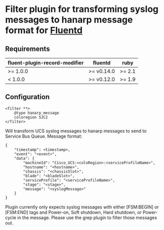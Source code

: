 # Filter plugin for transforming syslog messages to hanarp message format for [Fluentd](http://fluentd.org)

## Requirements

| fluent-plugin-record-modifier  | fluentd | ruby |
|--------------------------------|---------|------|
| >= 1.0.0 | >= v0.14.0 | >= 2.1 |
|  < 1.0.0 | >= v0.12.0 | >= 1.9 |

## Configuration

    <filter **>
        @type hanarp_message
        coloregion SJC2
    </filter>

Will transform UCS syslog messages to hanarp messages to send to Service Bus Queue.
Message format:

    {
        "timestamp": <timestamp>,
        "event": "<event>",
        "data": {
            "machineId": "Cisco_UCS:<coloRegion>:<serviceProfileName>",
            "hostname": "<hostname>",
            "chassis": "<chassisSlot>",
            "blade": "<bladeSlot>",
            "serviceProfile": "<serviceProfileName>",
            "stage": "<stage>",
            "message": "<syslogMessage>"
        }
    }

Plugin currently only expects syslog messages with either [FSM:BEGIN] or [FSM:END] tags and Power-on, Soft shutdown, Hard shutdown, or Power-cycle in the message. Please use the grep plugin to filter those messages out.